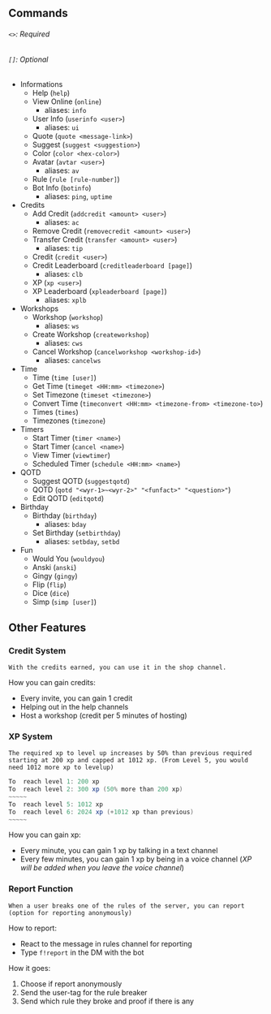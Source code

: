 ## Commands 
###### `<>`: Required 
###### `[]`: Optional
- Informations
  - Help (`help`)
  - View Online (`online`)
    - aliases: `info`
  - User Info (`userinfo <user>`)
    - aliases: `ui`
  - Quote (`quote <message-link>`)
  - Suggest (`suggest <suggestion>`)
  - Color (`color <hex-color>`)
  - Avatar (`avtar <user>`)
    - aliases: `av`
  - Rule (`rule [rule-number]`)
  - Bot Info (`botinfo`)
    - aliases: `ping`, `uptime`
- Credits
  - Add Credit (`addcredit <amount> <user>`)
    - aliases: `ac`
  - Remove Credit (`removecredit <amount> <user>`)
  - Transfer Credit (`transfer <amount> <user>`)
    - aliases: `tip`
  - Credit (`credit <user>`)
  - Credit Leaderboard (`creditleaderboard [page]`)
    - aliases: `clb`
  - XP (`xp <user>`)
  - XP Leaderboard (`xpleaderboard [page]`)
    - aliases: `xplb`
- Workshops
  - Workshop (`workshop`)
    - aliases: `ws`
  - Create Workshop (`createworkshop`)
    - aliases: `cws`
  - Cancel Workshop (`cancelworkshop <workshop-id>`)
    - aliases: `cancelws`
- Time
  - Time (`time [user]`)
  - Get Time (`timeget <HH:mm> <timezone>`)
  - Set Timezone (`timeset <timezone>`)
  - Convert Time (`timeconvert <HH:mm> <timezone-from> <timezone-to>`)
  - Times (`times`)
  - Timezones (`timezone`)
- Timers
  - Start Timer (`timer <name>`)
  - Start Timer (`cancel <name>`)
  - View Timer (`viewtimer`)
  - Scheduled Timer (`schedule <HH:mm> <name>`)
- QOTD
  - Suggest QOTD (`suggestqotd`)
  - QOTD (`qotd "<wyr-1>~<wyr-2>" "<funfact>" "<question>"`)
  - Edit QOTD (`editqotd`)
- Birthday
  - Birthday (`birthday`)
    - aliases: `bday`
  - Set Birthday (`setbirthday`)
    - aliases: `setbday`, `setbd`
- Fun
  - Would You (`wouldyou`)
  - Anski (`anski`)
  - Gingy (`gingy`)
  - Flip (`flip`)
  - Dice (`dice`)
  - Simp (`simp [user]`)

## Other Features
### Credit System
`With the credits earned, you can use it in the shop channel.`

How you can gain credits:
* Every invite, you can gain 1 credit
* Helping out in the help channels
* Host a workshop (credit per 5 minutes of hosting)


### XP System
`The required xp to level up increases by 50% than previous required starting at 200 xp and capped at 1012 xp. (From Level 5, you would need 1012 more xp to levelup)`


```java
To  reach level 1: 200 xp
To  reach level 2: 300 xp (50% more than 200 xp)
~~~~~
To  reach level 5: 1012 xp 
To  reach level 6: 2024 xp (+1012 xp than previous)
~~~~~
```

How you can gain xp:
* Every minute, you can gain 1 xp by talking in a text channel
* Every few minutes, you can gain 1 xp by being in a voice channel 
(*XP will be added when you leave the voice channel*)

### Report Function
`When a user breaks one of the rules of the server, you can report (option for reporting anonymously)`

How to report:
* React to the message in rules channel for reporting
* Type `f!report` in the DM with the bot

How it goes:
1. Choose if report anonymously
2. Send the user-tag for the rule breaker
3. Send which rule they broke and proof if there is any
